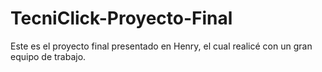 # TecniClick-Proyecto-Final
Este es el proyecto final presentado en Henry, el cual realicé con un gran equipo de trabajo.
